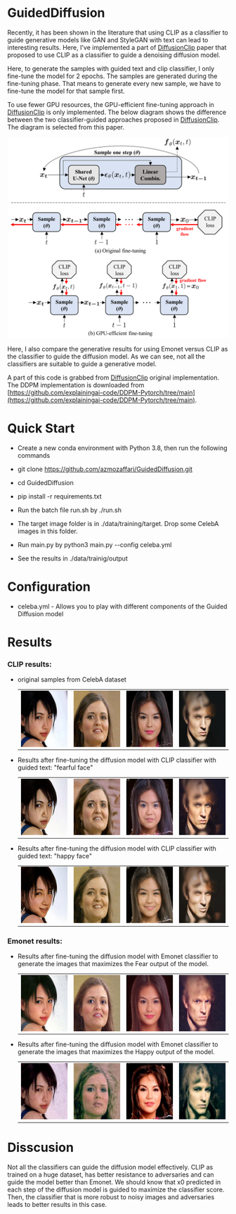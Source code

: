 # GuidedDiffusion

Recently, it has been shown in the literature that using CLIP as a classifier to guide generative models like GAN and StyleGAN with text can lead to interesting results. Here, I've implemented a part of [DiffusionClip](https://github.com/gwang-kim/DiffusionCLIP) paper that proposed to use CLIP as a classifier to guide a denoising diffusion model.

Here, to generate the samples with guided text and clip classifier,  I only fine-tune the model for 2 epochs. The samples are generated during the fine-tuning phase. That means to generate every new sample, we have to fine-tune the model for that sample first. 

To use fewer GPU resources, the GPU-efficient fine-tuning approach in [DiffusionClip](https://github.com/gwang-kim/DiffusionCLIP) is only implemented. The below diagram shows the difference between the two classifier-guided approaches proposed in [DiffusionClip](https://github.com/gwang-kim/DiffusionCLIP). The diagram is selected from this paper.

![Alt text](./images/method2.png)

Here, I also compare the generative results for using Emonet versus CLIP as the classifier to guide the diffusion model. As we can see, not all the classifiers are suitable to guide a generative model.

A part of this code is grabbed from [DiffusionClip](https://github.com/gwang-kim/DiffusionCLIP) original implementation. The DDPM implementation is downloaded from [https://github.com/explainingai-code/DDPM-Pytorch/tree/main](https://github.com/explainingai-code/DDPM-Pytorch/tree/main).

# Quick Start

* Create a new conda environment with Python 3.8, then run the following commands

* git clone https://github.com/azmozaffari/GuidedDiffusion.git

* cd GuidedDiffusion

* pip install -r requirements.txt

* Run the batch file run.sh by ./run.sh

* The target image folder is in ./data/training/target. Drop some CelebA images in this folder.

* Run main.py by python3 main.py --config celeba.yml

* See the results in ./data/trainig/output
   
# Configuration
* celeba.yml - Allows you to play with different components of the Guided Diffusion model

# Results
### CLIP results:
* original samples from CelebA dataset

  <table>
  <tr>
    <td> <img src="./images/source/00007.jpg"  alt="1" width = 128px height = 128px ></td>
    <td> <img src="./images/source/00008.jpg"  alt="2" width = 128px height = 128px ></td>
    <td> <img src="./images/source/00028.jpg"  alt="3" width = 128px height = 128px ></td>
    <td> <img src="./images/source/00045.jpg"  alt="4" width = 128px height = 128px ></td>
   </tr> 
  </table>

* Results after fine-tuning the diffusion model with CLIP classifier with guided text: "fearful face"
  <table>
     <tr>
    <td> <img src="./images/clipfear/00007.jpg"  alt="1" width = 128px height = 128px ></td>
    <td> <img src="./images/clipfear/00008.jpg"  alt="2" width = 128px height = 128px ></td>
    <td> <img src="./images/clipfear/00028.jpg"  alt="3" width = 128px height = 128px ></td>
    <td> <img src="./images/clipfear/00045.jpg"  alt="4" width = 128px height = 128px ></td>
   </tr>   
   </table>

* Results after fine-tuning the diffusion model with CLIP classifier with guided text: "happy face"
  <table>
     <tr>
    <td> <img src="./images/cliphappy/00007.jpg"  alt="1" width = 128px height = 128px ></td>
    <td> <img src="./images/cliphappy/00008.jpg"  alt="2" width = 128px height = 128px ></td>
    <td> <img src="./images/cliphappy/00028.jpg"  alt="3" width = 128px height = 128px ></td>
    <td> <img src="./images/cliphappy/00045.jpg"  alt="4" width = 128px height = 128px ></td>
   </tr> 
   </table>


### Emonet results:

* Results after fine-tuning the diffusion model with Emonet classifier to generate the images that maximizes the Fear output of the model.
  <table>
     <tr>
    <td> <img src="./images/emonetfear/00007.jpg"  alt="1" width = 128px height = 128px ></td>
    <td> <img src="./images/emonetfear/00008.jpg"  alt="2" width = 128px height = 128px ></td>
    <td> <img src="./images/emonetfear/00028.jpg"  alt="3" width = 128px height = 128px ></td>
    <td> <img src="./images/emonetfear/00045.jpg"  alt="4" width = 128px height = 128px ></td>
   </tr>   
   </table>

* Results after fine-tuning the diffusion model with Emonet classifier to generate the images that maximizes the Happy output of the model.
  <table>
     <tr>
    <td> <img src="./images/emonethappy/00007.jpg"  alt="1" width = 128px height = 128px ></td>
    <td> <img src="./images/emonethappy/00008.jpg"  alt="2" width = 128px height = 128px ></td>
    <td> <img src="./images/emonethappy/00028.jpg"  alt="3" width = 128px height = 128px ></td>
    <td> <img src="./images/emonethappy/00045.jpg"  alt="4" width = 128px height = 128px ></td>
   </tr> 
   </table>

# Disscusion
Not all the classifiers can guide the diffusion model effectively. CLIP as trained on a huge dataset, has better resistance to adversaries and can guide the model better than Emonet.
We should know that x0 predicted in each step of the diffusion model is guided to maximize the classifier score. Then, the classifier that is more robust to noisy images and adversaries leads to better results in this case.
